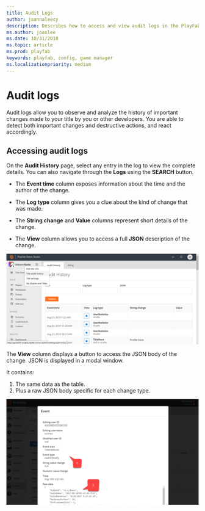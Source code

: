 ```yaml
---
title: Audit Logs
author: joannaleecy
description: Describes how to access and view audit logs in the PlayFab Game Manager.
ms.author: joanlee
ms.date: 10/31/2018
ms.topic: article
ms.prod: playfab
keywords: playfab, config, game manager
ms.localizationpriority: medium
---
```


# Audit logs

Audit logs allow you to observe and analyze the history of important changes made to your title by you or other developers. You are able to detect both important changes and destructive actions, and react accordingly.

## Accessing audit logs

On the **Audit History** page, select any entry in the log to view the complete details. You can also navigate through the **Logs** using the **SEARCH** button.

- The **Event time** column exposes information about the time and the author of the change.

- The **Log type** column gives you a clue about the kind of change that was made.

- The **String change** and **Value** columns represent short details of the change.

- The **View** column allows you to access a full **JSON** description of the change.

![Game Manager - Admin - Audit History](media/tutorials/game-manager-admin-audit-history.png)  

The **View** column displays a button to access the JSON body of the change. JSON is displayed in a modal window.

It contains:

1. The same data as the table.
2. Plus a raw JSON body specific for each change type.

![Game Manager - Admin - Audit History - View Event Body](media/tutorials/game-manager-admin-audit-history-view-event-body.png)
